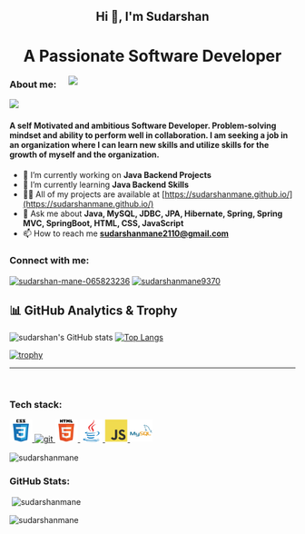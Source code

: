 
<h2 align="center">Hi 👋, I'm Sudarshan</h2>

<h1 align="center">A Passionate Software Developer</h1>
<img align="right" width="400" src="https://img.freepik.com/premium-vector/app-development-concept_23-2148696303.jpg?w=740"></img>


<h3 align="left">About me:</h3>
<p align="left"><img src="https://komarev.com/ghpvc/?username=sudarshannmane&label=Profile%20Views&color=0e75b6&style=flat""/></p>
<h4 align="left">
A self Motivated and ambitious Software Developer. Problem-solving mindset and ability to perform well in collaboration. I am seeking a job in an organization where I can learn new skills and utilize skills for the growth of myself and the organization.
</h4>


- 🔭 I’m currently working on **Java Backend Projects**
- 🌱 I’m currently learning **Java Backend Skills**
- 👨‍💻 All of my projects are available at [https://sudarshanmane.github.io/](https://sudarshanmane.github.io/)
- 💬 Ask me about **Java, MySQL, JDBC, JPA, Hibernate, Spring, Spring MVC, SpringBoot, HTML, CSS, JavaScript**
- 📫 How to reach me **sudarshanmane2110@gmail.com**

<h3 align="left">Connect with me:</h3>
<p align="left">
<a href="https://linkedin.com/in/sudarshan-mane-065823236" target="blank"><img align="center" src="https://raw.githubusercontent.com/rahuldkjain/github-profile-readme-generator/master/src/images/icons/Social/linked-in-alt.svg" alt="sudarshan-mane-065823236" height="30" width="40" /></a>
<a href="https://instagram.com/sudarshanmane9370" target="blank"><img align="center" src="https://raw.githubusercontent.com/rahuldkjain/github-profile-readme-generator/master/src/images/icons/Social/instagram.svg" alt="sudarshanmane9370" height="30" width="40" /></a>
</p>

## 📊 GitHub Analytics & Trophy

![sudarshan's GitHub stats](https://github-readme-stats.vercel.app/api?username=sudarshanmane&show_icons=true&theme=highcontrast) [![Top Langs](https://github-readme-stats.vercel.app/api/top-langs/?username=sudarshanmane&layout=donut&theme=highcontrast)](https://github.com/anuraghazra/github-readme-stats)

[![trophy](https://github-profile-trophy.vercel.app/?username=sudarshanmane&theme=juicyfresh&column=-1)](https://github.com/ryo-ma/github-profile-trophy)

---
<br>

<h3 align="left"> Tech stack:</h3>
<p align="left"> <a href="https://www.w3schools.com/css/" target="_blank" rel="noreferrer"> <img src="https://raw.githubusercontent.com/devicons/devicon/master/icons/css3/css3-original-wordmark.svg" alt="css3" width="40" height="40"/> </a> <a href="https://git-scm.com/" target="_blank" rel="noreferrer"> <img src="https://www.vectorlogo.zone/logos/git-scm/git-scm-icon.svg" alt="git" width="40" height="40"/> </a> <a href="https://www.w3.org/html/" target="_blank" rel="noreferrer"> <img src="https://raw.githubusercontent.com/devicons/devicon/master/icons/html5/html5-original-wordmark.svg" alt="html5" width="40" height="40"/> </a> <a href="https://www.java.com" target="_blank" rel="noreferrer"> <img src="https://raw.githubusercontent.com/devicons/devicon/master/icons/java/java-original.svg" alt="java" width="40" height="40"/> </a> <a href="https://developer.mozilla.org/en-US/docs/Web/JavaScript" target="_blank" rel="noreferrer"> <img src="https://raw.githubusercontent.com/devicons/devicon/master/icons/javascript/javascript-original.svg" alt="javascript" width="40" height="40"/> </a> <a href="https://www.mysql.com/" target="_blank" rel="noreferrer"> <img src="https://raw.githubusercontent.com/devicons/devicon/master/icons/mysql/mysql-original-wordmark.svg" alt="mysql" width="40" height="40"/> </a> </p>

<p><img align="center" src="https://github-readme-stats.vercel.app/api/top-langs?username=sudarshanmane&show_icons=true&locale=en&layout=compact" alt="sudarshanmane" /></p>

<h3 align="left">GitHub Stats:</h3>

<p>&nbsp;<img align="center" src="https://github-readme-stats.vercel.app/api?username=sudarshanmane&show_icons=true&locale=en" alt="sudarshanmane" /></p>

<p><img align="center" src="https://github-readme-streak-stats.herokuapp.com/?user=sudarshanmane&" alt="sudarshanmane" /></p>



